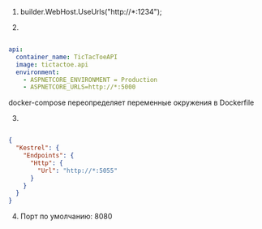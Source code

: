 1. builder.WebHost.UseUrls("http://*:1234");


2.

```yaml

api:
  container_name: TicTacToeAPI
  image: tictactoe.api
  environment:
    - ASPNETCORE_ENVIRONMENT = Production
    - ASPNETCORE_URLS=http://*:5000
```
docker-compose переопределяет переменные окружения в Dockerfile

3.

```json

{
  "Kestrel": {
    "Endpoints": {
      "Http": {
        "Url": "http://*:5055"
      }
    }
  }
}

```

4. Порт по умолчанию: 8080
